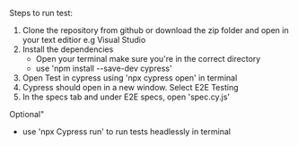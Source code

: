 Steps to run test:
1. Clone the repository from github or download the zip folder and open in your text editior e.g Visual Studio
2. Install the dependencies
    - Open your terminal make sure you're in the correct directory
    - use 'npm install --save-dev cypress'
3. Open Test in cypress using 'npx cypress open' in terminal
4. Cypress should open in a new window. Select E2E Testing
5. In the specs tab and under E2E specs, open 'spec.cy.js' 

Optional"
 - use 'npx Cypress run' to run tests headlessly in terminal
